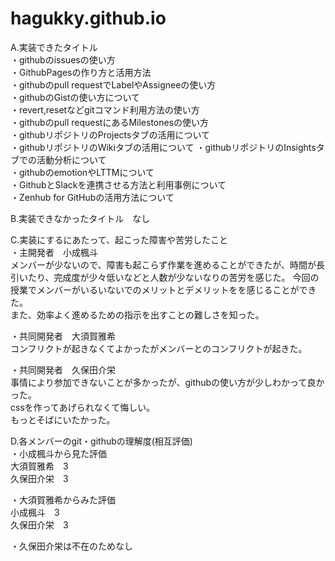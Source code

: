 # hagukky.github.io

A.実装できたタイトル  
・githubのissuesの使い方  
・GithubPagesの作り方と活用方法  
・githubのpull requestでLabelやAssigneeの使い方  
・githubのGistの使い方について  
・revert,resetなどgitコマンド利用方法の使い方  
・githubのpull requestにあるMilestonesの使い方  
・githubリポジトリのProjectsタブの活用について  
・githubリポジトリのWikiタブの活用について
・githubリポジトリのInsightsタブでの活動分析について  
・githubのemotionやLTTMについて  
・GithubとSlackを連携させる方法と利用事例について  
・Zenhub for GitHubの活用方法について  
  
B.実装できなかったタイトル　なし 
  
C.実装にするにあたって、起こった障害や苦労したこと  
・主開発者　小成楓斗  
メンバーが少ないので、障害も起こらず作業を進めることができたが、時間が長引いたり、完成度が少々低いなどと人数が少ないなりの苦労を感じた。
今回の授業でメンバーがいるいないでのメリットとデメリットをを感じることができた。  
また、効率よく進めるための指示を出すことの難しさを知った。  
  
・共同開発者　大須賀雅希  
コンフリクトが起きなくてよかったがメンバーとのコンフリクトが起きた。  
  
・共同開発者　久保田介栄  
事情により参加できないことが多かったが、githubの使い方が少しわかって良かった。  
cssを作ってあげられなくて悔しい。  
もっとそばにいたかった。  
  
D.各メンバーのgit・githubの理解度(相互評価)  
・小成楓斗から見た評価  
大須賀雅希　3  
久保田介栄　3  

・大須賀雅希からみた評価  
小成楓斗　3  
久保田介栄　3  

・久保田介栄は不在のためなし

